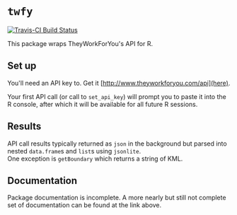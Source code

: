 # `twfy` 

[![Travis-CI Build Status](https://travis-ci.org/conjugateprior/twfy.svg?branch=master)](https://travis-ci.org/conjugateprior/twfy)

This package wraps TheyWorkForYou's API for R.

## Set up

You'll need an API key to. Get it 
[http://www.theyworkforyou.com/api](here). 

Your first API call (or call to 
`set_api_key`) will prompt you to paste it into the R console, after which it 
will be available for all future R sessions.

## Results

API call results typically returned as `json` in the background 
but parsed into nested `data.frame`s and `list`s using `jsonlite`.  
One exception is `getBoundary` which returns a string of KML.

## Documentation

Package documentation is incomplete.  A more nearly but still not complete set 
of documentation can be found at the link above.


